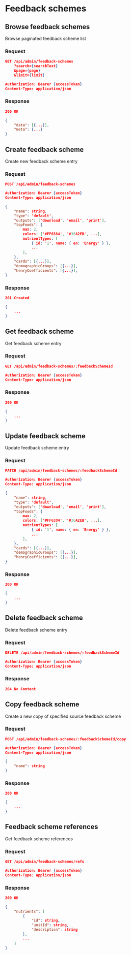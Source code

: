 # Feedback schemes

## Browse feedback schemes

Browse paginated feedback scheme list

### Request

```json
GET /api/admin/feedback-schemes
    ?search={searchText}
    &page={page}
    &limit={limit}

Authorization: Bearer {accessToken}
Content-Type: application/json
```

### Response

```json
200 OK

{
    "data": [{...}],
    "meta": {...}
}
```

## Create feedback scheme

Create new feedback scheme entry

### Request

```json
POST /api/admin/feedback-schemes

Authorization: Bearer {accessToken}
Content-Type: application/json

{
    "name": string,
    "type": 'default',
    "outputs": ['download', 'email', 'print'],
    "topFoods": {
        max: 2,
        colors: ['#FF6384', '#36A2EB', ...],
        nutrientTypes: [
            { id: '1', name: { en: 'Energy' } },
            ...
        ],
    },
    "cards": [{...}],
    "demographicGroups": [{...}],
    "henryCoefficients": [{...}],
}
```

### Response

```json
201 Created

{
    ...
}
```

## Get feedback scheme

Get feedback scheme entry

### Request

```json
GET /api/admin/feedback-schemes/:feedbackSchemeId

Authorization: Bearer {accessToken}
Content-Type: application/json
```

### Response

```json
200 OK

{
    ...
}
```

## Update feedback scheme

Update feedback scheme entry

### Request

```json
PATCH /api/admin/feedback-schemes/:feedbackSchemeId

Authorization: Bearer {accessToken}
Content-Type: application/json

{
    "name": string,
    "type": 'default',
    "outputs": ['download', 'email', 'print'],
    "topFoods": {
        max: 2,
        colors: ['#FF6384', '#36A2EB', ...],
        nutrientTypes: [
            { id: '1', name: { en: 'Energy' } },
            ...
        ],
    },
    "cards": [{...}],
    "demographicGroups": [{...}],
    "henryCoefficients": [{...}],
}
```

### Response

```json
200 OK

{
    ...
}
```

## Delete feedback scheme

Delete feedback scheme entry

### Request

```json
DELETE /api/admin/feedback-schemes/:feedbackSchemeId

Authorization: Bearer {accessToken}
Content-Type: application/json
```

### Response

```json
204 No Content
```

## Copy feedback scheme

Create a new copy of specified source feedback scheme

### Request

```json
POST /api/admin/feedback-schemes/:feedbackSchemeId/copy

Authorization: Bearer {accessToken}
Content-Type: application/json

{
    "name": string
}
```

### Response

```json
200 OK

{
    ...
}
```

## Feedback scheme references

Get feedback scheme references

### Request

```json
GET /api/admin/feedback-schemes/refs

Authorization: Bearer {accessToken}
Content-Type: application/json
```

### Response

```json
200 OK

{
    "nutrients": [
        {
            "id": string,
            "unitId": string,
            "description": string
        },
        ...
    ]
}
```
